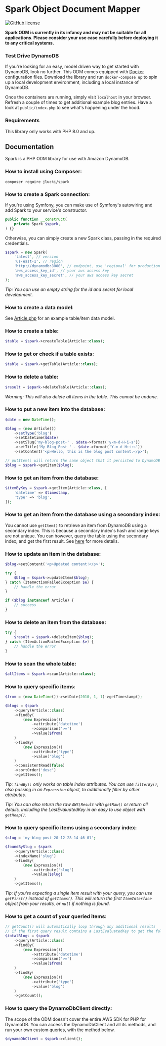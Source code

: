 # Spark Object Document Mapper

[![GitHub license](https://img.shields.io/github/license/Naereen/StrapDown.js.svg)](https://choosealicense.com/licenses/mit/)

**Spark ODM is currently in its infancy and may not be suitable for all applications. Please consider your use case carefully before deploying it to any critical systems.**

### Test Drive DynamoDB

If you're looking for an easy, model driven way to get started with DynamoDB, look no further. This ODM comes equipped with [Docker](https://docs.docker.com/get-docker/) configuration files. Download the library and run `docker-compose up` to spin up a local development environment, including a local instance of DynamoDB. 

Once the containers are running, simply visit `localhost` in your browser. Refresh a couple of times to get additional example blog entries. Have a look at `public/index.php` to see what's happening under the hood.

### Requirements

This library only works with PHP 8.0 and up.

## Documentation

Spark is a PHP ODM library for use with Amazon DynamoDB.

### How to install using Composer:

```
composer require jlucki/spark
```

### How to create a Spark connection:
If you're using Symfony, you can make use of Symfony's autowiring and add Spark to your service's constructor.
```php
public function __construct(
    private Spark $spark,
) {}
```

Otherwise, you can simply create a new Spark class, passing in the required credentials.
```php
$spark = new Spark(
    'latest', // version
    'us-east-1', // region
    'http://dynamodb:8000', // endpoint, use 'regional' for production
    'aws_access_key_id', // your aws access key
    'aws_access_key_secret', // your aws access key secret
);
```
*Tip: You can use an empty string for the id and secret for local development.*

### How to create a data model:
See [Article.php](https://github.com/jlucki/spark/blob/master/src/Spark/Model/Article.php) for an example table/item data model.

### How to create a table:
```php
$table = $spark->createTable(Article::class);
```

### How to get or check if a table exists:
```php
$table = $spark->getTable(Article::class);
```

### How to delete a table:
```php
$result = $spark->deleteTable(Article::class);
```
*Warning: This will also delete all items in the table. This cannot be undone.*

### How to put a new item into the database:
```php
$date = new DateTime();

$blog = (new Article())
    ->setType('blog')
    ->setDatetime($date)
    ->setSlug('my-blog-post-' . $date->format('y-m-d-H-i-s'))
    ->setTitle('My Blog Post ' . $date->format('Y-m-d H:i:s'))
    ->setContent('<p>Hello, this is the blog post content.</p>');

// putItem() will return the same object that it persisted to DynamoDB
$blog = $spark->putItem($blog);

```
### How to get an item from the database:
```php
$itemByKey = $spark->getItem(Article::class, [
    'datetime' => $timestamp,
    'type' => 'blog',
]);
```

### How to get an item from the database using a secondary index:

You cannot use `getItem()` to retrieve an item from DynamoDB using a secondary index. This is because a secondary index's hash and range keys are not unique. You can however, query the table using the secondary index, and get the first result. See [here](#how-to-query-specific-items-using-a-secondary-index) for more details.

### How to update an item in the database:
```php
$blog->setContent('<p>Updated content!</p>');

try {
    $blog = $spark->updateItem($blog);
} catch (ItemActionFailedException $e) {
    // handle the error
}

if ($blog instanceof Article) {
    // success
}
```

### How to delete an item from the database:
```php
try {
    $result = $spark->deleteItem($blog);
} catch (ItemActionFailedException $e) {
    // handle the error
}
```

### How to scan the whole table:
```php
$allItems = $spark->scan(Article::class);
```

### How to query specific items:
```php
$from = (new DateTime())->setDate(2010, 1, 1)->getTimestamp();

$blogs = $spark
    ->query(Article::class)
    ->findBy(
        (new Expression())
            ->attribute('datetime')
            ->comparison('>=')
            ->value($from)
    )
    ->findBy(
        (new Expression())
            ->attribute('type')
            ->value('blog')
    )
    ->consistentRead(false)
    ->sortOrder('desc')
    ->getItems();
```
*Tip: `findBy()` only works on table index attributes. You can use `filterBy()`, also passing in an `Expression` object, to additionally filter by other attributes.*

*Tip: You can also return the raw `AWS\Result` with `getRaw()` or return all details, including the LastEvaluatedKey in an easy to use object with `getHeap()`.*

### How to query specific items using a secondary index:
```php
$slug = 'my-blog-post-20-12-28-14-46-01';

$foundBySlug = $spark
    ->query(Article::class)
    ->indexName('slug')
    ->findBy(
        (new Expression())
            ->attribute('slug')
            ->value($slug)
    )
    ->getItems();
```
*Tip: If you're expecting a single item result with your query, you can use `getFirst()` instead of `getItems()`. This will return the first `ItemInterface` object from your results, or `null` if nothing is found.*

### How to get a count of your queried items:
```php
// getCount() will automatically loop through any additional results
// if the first query result contains a LastEvaluatedKey to get the full count
$totalBlogs = $spark
    ->query(Article::class)
    ->findBy(
        (new Expression())
            ->attribute('datetime')
            ->comparison('>=')
            ->value($from)
    )
    ->findBy(
        (new Expression())
            ->attribute('type')
            ->value('blog')
    )
    ->getCount();
```

### How to query the DynamoDbClient directly:
The scope of the ODM doesn't cover the entire AWS SDK for PHP for DynamoDB. You can access the DynamoDbClient and all its methods, and run your own custom queries, with the method below.
```php
$dynamoDbClient = $spark->client();
```
